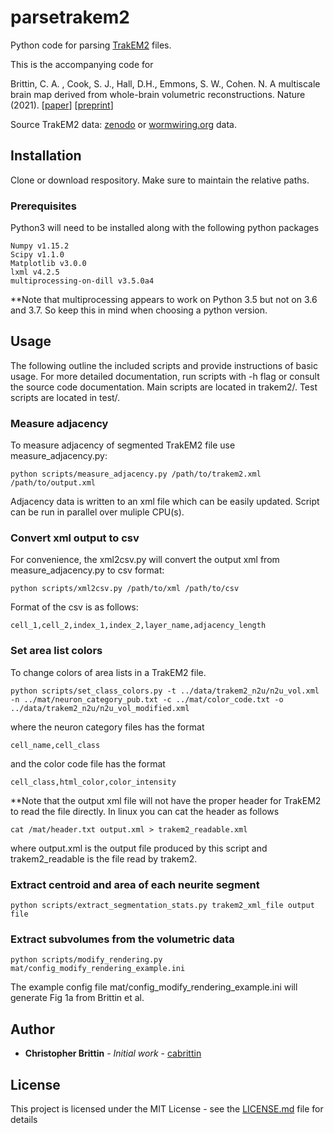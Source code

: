 # parsetrakem2
Python code for parsing [TrakEM2](https://imagej.net/TrakEM2) files. 

This is the accompanying code for

Brittin, C. A. , Cook, S. J., Hall, D.H., Emmons, S. W., Cohen. N. A multiscale brain map derived from whole-brain volumetric reconstructions. Nature (2021). [[paper](https://dx.doi.org/10.1038/s41586-021-03284-x)] [[preprint](https://doi.org/10.1101/2020.05.24.112870)]

Source TrakEM2 data: [zenodo](https://zenodo.org/record/4383277#.X-wK5tZOk-I) or [wormwiring.org](http://wormwiring.org/) data.

## Installation
Clone or download respository. Make sure to maintain the relative paths.

### Prerequisites
Python3 will need to be installed along with the following python packages 
```
Numpy v1.15.2
Scipy v1.1.0
Matplotlib v3.0.0
lxml v4.2.5
multiprocessing-on-dill v3.5.0a4
```
**Note that multiprocessing appears to work on Python 3.5 but not on 3.6 and 3.7. So keep this in mind when choosing a python version. 
## Usage

The following outline the included scripts and provide instructions of basic usage. 
For more detailed documentation, run scripts with -h flag or consult the source code documentation.
Main scripts are located in trakem2/.  Test scripts are located in test/.

### Measure adjacency
To measure adjacency of segmented TrakEM2 file use measure_adjacency.py:
```
python scripts/measure_adjacency.py /path/to/trakem2.xml /path/to/output.xml
```
Adjacency data is written to an xml file which can be easily updated. Script can be run in parallel over muliple CPU(s).

### Convert xml output to csv
For convenience, the xml2csv.py will convert the output xml from measure_adjacency.py to csv format:
```
python scripts/xml2csv.py /path/to/xml /path/to/csv
```
Format of the csv is as follows:
```
cell_1,cell_2,index_1,index_2,layer_name,adjacency_length
```

### Set area list colors
To change colors of area lists in a TrakEM2 file.
```
python scripts/set_class_colors.py -t ../data/trakem2_n2u/n2u_vol.xml -n ../mat/neuron_category_pub.txt -c ../mat/color_code.txt -o ../data/trakem2_n2u/n2u_vol_modified.xml
```
where the neuron category files has the format
```
cell_name,cell_class
```
and the color code file has the format
```
cell_class,html_color,color_intensity
```
**Note that the output xml file will not have the proper header for TrakEM2 to read the file directly. In linux you can cat the header as follows
```
cat /mat/header.txt output.xml > trakem2_readable.xml
```
where output.xml is the output file produced by this script and
trakem2_readable is the file read by trakem2.

### Extract centroid and area of each neurite segment 
```
python scripts/extract_segmentation_stats.py trakem2_xml_file output file
```

### Extract subvolumes from the volumetric data 
```
python scripts/modify_rendering.py mat/config_modify_rendering_example.ini
```
The example config file mat/config_modify_rendering_example.ini will generate Fig 1a from Brittin et al.


## Author

* **Christopher Brittin** - *Initial work* - [cabrittin](https://github.com/cabrittin)


## License

This project is licensed under the MIT License - see the [LICENSE.md](LICENSE.md) file for details


